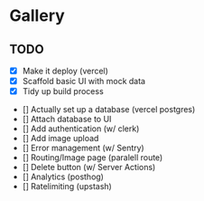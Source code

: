 # Gallery

## TODO

- [x] Make it deploy (vercel)
- [x] Scaffold basic UI with mock data
- [x] Tidy up build process
- [] Actually set up a database (vercel postgres)
- [] Attach database to UI
- [] Add authentication (w/ clerk)
- [] Add image upload
- [] Error management (w/ Sentry)
- [] Routing/Image page (paralell route)
- [] Delete button (w/ Server Actions)
- [] Analytics (posthog)
- [] Ratelimiting (upstash)